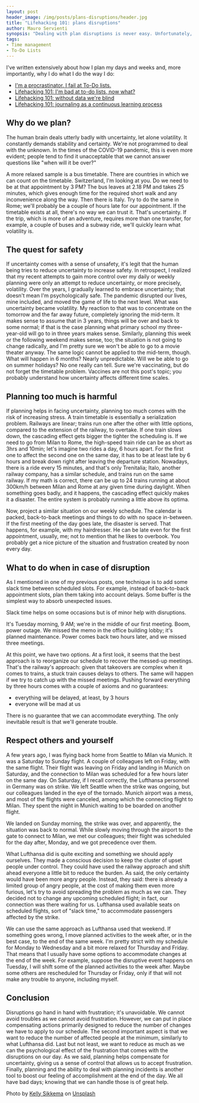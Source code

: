 ```yaml
---
layout: post
header_image: /img/posts/plans-disruptions/header.jpg
title: "Lifehacking 101: plans disruptions"
author: Mauro Servienti
synopsis: "Dealing with plan disruptions is never easy. Unfortunately, all the involved people will pay the price one way or the other. However, there are some actions we can put in place to mitigate the effects of a planning disruption."
tags:
- Time management
- To-Do Lists
---
```


I've written extensively about how I plan my days and weeks and, more importantly, why I do what I do the way I do:

- [I'm a procrastinator. I fail at To-Do lists.](https://milestone.topics.it/2019/01/23/i-m-a-procrastinator-i-fail-at-to-do-lists.html)
- [Lifehacking 101: I'm bad at to-do lists, now what?](https://milestone.topics.it/2021/02/19/bad-at-to-do-lists-now-what.html)
- [Lifehacking 101: without data we're blind](https://milestone.topics.it/2021/02/24/without-data-we-re-blind.html)
- [Lifehacking 101: journaling as a continuous learning process](https://milestone.topics.it/2021/03/01/journaling-as-a-continuous-learning-process.html)

## Why do we plan?

The human brain deals utterly badly with uncertainty, let alone volatility. It constantly demands stability and certainty. We're not programmed to deal with the unknown. In the times of the COVID-19 pandemic, this is even more evident; people tend to find it unacceptable that we cannot answer questions like "when will it be over?"

A more relaxed sample is a bus timetable. There are countries in which we can count on the timetable. Switzerland, I'm looking at you. Do we need to be at that appointment by 3 PM? The bus leaves at 2.18 PM and takes 25 minutes, which gives enough time for the required short walk and any inconvenience along the way. Then there is Italy. Try to do the same in Rome; we'll probably be a couple of hours late for our appointment. If the timetable exists at all, there's no way we can trust it. That's uncertainty. If the trip, which is more of an adventure, requires more than one transfer, for example, a couple of buses and a subway ride, we'll quickly learn what volatility is.

## The quest for safety 

If uncertainty comes with a sense of unsafety, it's legit that the human being tries to reduce uncertainty to increase safety. In retrospect, I realized that my recent attempts to gain more control over my daily or weekly planning were only an attempt to reduce uncertainty, or more precisely, volatility. Over the years, I gradually learned to embrace uncertainty; that doesn't mean I'm psychologically safe. The pandemic disrupted our lives, mine included, and moved the game of life to the next level. What was uncertainty became volatility. My reaction to that was to concentrate on the tomorrow and the far away future, completely ignoring the mid-term. It makes sense to assume that in 3 years, things will be over and back to some normal; if that is the case planning what primary school my three-year-old will go to in three years makes sense. Similarly, planning this week or the following weekend makes sense, too; the situation is not going to change radically, and I'm pretty sure we won't be able to go to a movie theater anyway. The same logic cannot be applied to the mid-term, though. What will happen in 6 months? Nearly unpredictable. Will we be able to go on summer holidays? No one really can tell. Sure we're vaccinating, but do not forget the timetable problem. Vaccines are not this post's topic; you probably understand how uncertainty affects different time scales.

## Planning too much is harmful

If planning helps in facing uncertainty, planning too much comes with the risk of increasing stress. A train timetable is essentially a serialization problem. Railways are linear; trains run one after the other with little options, compared to the extension of the railway, to overtake. If one train slows down, the cascading effect gets bigger the tighter the scheduling is. If we need to go from Milan to Rome, the high-speed train ride can be as short as 3hrs and 10min; let's imagine two rides a day, 6 hours apart. For the first one to affect the second one on the same day, it has to be at least late by 6 hours and break down right after leaving the departure station. Nowadays, there is a ride every 15 minutes, and that's only Trenitalia; Italo, another railway company, has a similar schedule, and trains run on the same railway. 
If my math is correct, there can be up to 24 trains running at about 300km/h between Milan and Rome at any given time during daylight.
When something goes badly, and it happens, the cascading effect quickly makes it a disaster. The entire system is probably running a little above its optima.

Now, project a similar situation on our weekly schedule. The calendar is packed, back-to-back meetings and things to do with no space in-between. If the first meeting of the day goes late, the disaster is served. That happens, for example, with my hairdresser. He can be late even for the first appointment, usually, me; not to mention that he likes to overbook. You probably get a nice picture of the situation and frustration created by noon every day.

## What to do when in case of disruption

As I mentioned in one of my previous posts, one technique is to add some slack time between scheduled slots. For example, instead of back-to-back appointment slots, plan them taking into account delays. Some buffer is the simplest way to absorb unexpected issues.

Slack time helps on some occasions but is of minor help with disruptions.

It's Tuesday morning, 9 AM; we're in the middle of our first meeting. Boom, power outage. We missed the memo in the office building lobby; it's planned maintenance. Power comes back two hours later, and we missed three meetings.

At this point, we have two options. At a first look, it seems that the best approach is to reorganize our schedule to recover the messed-up meetings. That's the railway's approach: given that takeovers are complex when it comes to trains, a stuck train causes delays to others. The same will happen if we try to catch up with the missed meetings. Pushing forward everything by three hours comes with a couple of axioms and no guarantees:

- everything will be delayed, at least, by 3 hours
- everyone will be mad at us

There is no guarantee that we can accommodate everything. The only inevitable result is that we'll generate trouble.

## Respect others and yourself 

A few years ago, I was flying back home from Seattle to Milan via Munich. It was a Saturday to Sunday flight. A couple of colleagues left on Friday, with the same flight. Their flight was leaving on Friday and landing in Munich on Saturday, and the connection to Milan was scheduled for a few hours later on the same day. On Saturday, if I recall correctly, the Lufthansa personnel in Germany was on strike. We left Seattle when the strike was ongoing, but our colleagues landed in the eye of the tornado. Munich airport was a mess, and most of the flights were canceled, among which the connecting flight to Milan. They spent the night in Munich waiting to be boarded on another flight.

We landed on Sunday morning, the strike was over, and apparently, the situation was back to normal. While slowly moving through the airport to the gate to connect to Milan, we met our colleagues; their flight was scheduled for the day after, Monday, and we got precedence over them.

What Lufthansa did is quite exciting and something we should apply ourselves. They made a conscious decision to keep the cluster of upset people under control. They could have used the railway approach and shift ahead everyone a little bit to reduce the burden. As said, the only certainty would have been more angry people. Instead, they said: there is already a limited group of angry people, at the cost of making them even more furious, let's try to avoid spreading the problem as much as we can. They decided not to change any upcoming scheduled flight; in fact, our connection was there waiting for us. Lufthansa used available seats on scheduled flights, sort of "slack time," to accommodate passengers affected by the strike.

We can use the same approach as Lufthansa used that weekend. If something goes wrong, I move planned activities to the week after, or in the best case, to the end of the same week. I'm pretty strict with my schedule for Monday to Wednesday and a bit more relaxed for Thursday and Friday. That means that I usually have some options to accommodate changes at the end of the week. For example, suppose the disruptive event happens on Tuesday, I will shift some of the planned activities to the week after. Maybe some others are rescheduled for Thursday or Friday, only if that will not make any trouble to anyone, including myself.

## Conclusion

Disruptions go hand in hand with frustration; it's unavoidable. We cannot avoid troubles as we cannot avoid frustration. However, we can put in place compensating actions primarily designed to reduce the number of changes we have to apply to our schedule. The second important aspect is that we want to reduce the number of affected people at the minimum, similarly to what Lufthansa did. Last but not least, we want to reduce as much as we can the psychological effect of the frustration that comes with the disruptions on our day. As we said, planning helps compensate for uncertainty, giving us a sense of control that allows us to accept frustration. Finally, planning and the ability to deal with planning incidents is another tool to boost our feeling of accomplishment at the end of the day. We all have bad days; knowing that we can handle those is of great help.

Photo by <a href="https://unsplash.com/@kellysikkema?utm_source=unsplash&utm_medium=referral&utm_content=creditCopyText">Kelly Sikkema</a> on <a href="https://unsplash.com/s/photos/disaster?utm_source=unsplash&utm_medium=referral&utm_content=creditCopyText">Unsplash</a>
